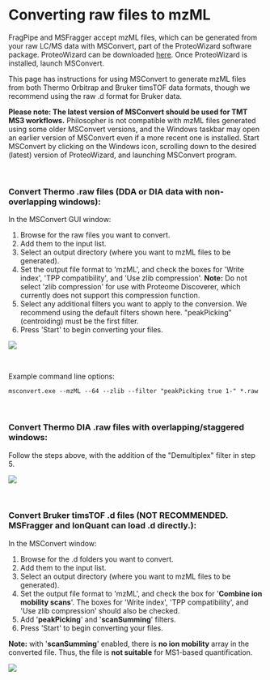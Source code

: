 # Converting raw files to mzML

FragPipe and MSFragger accept mzML files, which can be generated from your raw LC/MS data with MSConvert, part of the ProteoWizard software package. ProteoWizard can be downloaded [here](http://www.proteowizard.org/download.html). Once ProteoWizard is installed, launch MSConvert.

This page has instructions for using MSConvert to generate mzML files from both Thermo Orbitrap and Bruker timsTOF data formats, though we recommend using the raw .d format for Bruker data.

**Please note: The latest version of MSConvert should be used for TMT MS3 workflows.** Philosopher is not compatible with mzML files generated using some older MSConvert versions, and the Windows taskbar may open an earlier version of MSConvert even if a more recent one is installed. Start MSConvert by clicking on the Windows icon, scrolling down to the desired (latest) version of ProteoWizard, and launching  MSConvert program.

<br>

### Convert Thermo .raw files (DDA or DIA data with non-overlapping windows):
In the MSConvert GUI window:
1. Browse for the raw files you want to convert.
2. Add them to the input list.
3. Select an output directory (where you want to mzML files to be generated).
4. Set the output file format to 'mzML', and check the boxes for 'Write index', 'TPP compatibility', and 'Use zlib compression'. **Note:** Do not select 'zlib compression' for use with Proteome Discoverer, which currently does not support this compression function.
5. Select any additional filters you want to apply to the conversion. We recommend using the default filters shown here. "peakPicking" (centroiding) must be the first filter.
6. Press 'Start' to begin converting your files.

![](https://raw.githubusercontent.com/Nesvilab/FragPipe/gh-pages/images/msconvert.png)

<br>

Example command line options:

`msconvert.exe --mzML --64 --zlib --filter "peakPicking true 1-" *.raw`

<br>

### Convert Thermo DIA .raw files with overlapping/staggered windows:
Follow the steps above, with the addition of the "Demultiplex" filter in step 5.

![](https://raw.githubusercontent.com/Nesvilab/FragPipe/gh-pages/images/msconvert_staggered_DIA.png)

<br>


### Convert Bruker timsTOF .d files (NOT RECOMMENDED. MSFragger and IonQuant can load .d directly.):
In the MSConvert window:
1. Browse for the .d folders you want to convert.
2. Add them to the input list.
3. Select an output directory (where you want to mzML files to be generated).
4. Set the output file format to 'mzML', and check the box for '**Combine ion mobility scans**'. The boxes for 'Write index', 'TPP compatibility', and 'Use zlib compression' should also be checked.
5. Add '**peakPicking**' and '**scanSumming**' filters.
7. Press 'Start' to begin converting your files.

**Note:** with '**scanSumming**' enabled, there is **no ion mobility** array in the converted file. Thus, the file is **not suitable** for MS1-based quantification.

![](https://raw.githubusercontent.com/Nesvilab/FragPipe/gh-pages/images/10.jpg)
